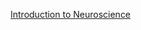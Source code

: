 [Introduction to Neuroscience](https://ocw.mit.edu/courses/brain-and-cognitive-sciences/9-01-introduction-to-neuroscience-fall-2007/index.htm)
